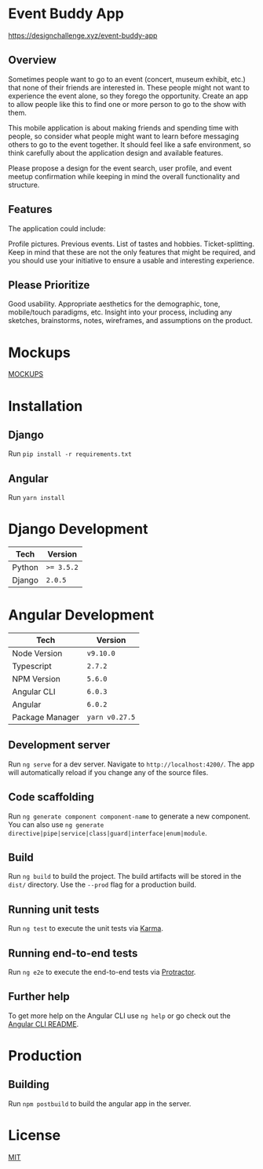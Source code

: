 # Event Buddy App

https://designchallenge.xyz/event-buddy-app

## Overview

Sometimes people want to go to an event (concert, museum exhibit, etc.) that none of their friends are interested in. These people might not want to experience the event alone, so they forego the opportunity. Create an app to allow people like this to find one or more person to go to the show with them.

This mobile application is about making friends and spending time with people, so consider what people might want to learn before messaging others to go to the event together. It should feel like a safe environment, so think carefully about the application design and available features.

Please propose a design for the event search, user profile, and event meetup confirmation while keeping in mind the overall functionality and structure.

## Features

The application could include:

Profile pictures.
Previous events.
List of tastes and hobbies.
Ticket-splitting.
Keep in mind that these are not the only features that might be required, and you should use your initiative to ensure a usable and interesting experience.

## Please Prioritize

Good usability.
Appropriate aesthetics for the demographic, tone, mobile/touch paradigms, etc.
Insight into your process, including any sketches, brainstorms, notes, wireframes, and assumptions on the product.

# Mockups

[MOCKUPS](./MOCKUPS.md)

# Installation

## Django

Run `pip install -r requirements.txt`

## Angular

Run `yarn install`

# Django Development

| Tech | Version |
| ---- | ------- |
| Python | `>= 3.5.2` |
| Django | `2.0.5` |

# Angular Development

| Tech | Version |
| ---- | ------- |
| Node Version | `v9.10.0` |
| Typescript | `2.7.2` |
| NPM Version | `5.6.0` |
| Angular CLI | `6.0.3` |
| Angular | `6.0.2` |
| Package Manager | `yarn v0.27.5` |

## Development server

Run `ng serve` for a dev server. Navigate to `http://localhost:4200/`. The app will automatically reload if you change any of the source files.

## Code scaffolding

Run `ng generate component component-name` to generate a new component. You can also use `ng generate directive|pipe|service|class|guard|interface|enum|module`.

## Build

Run `ng build` to build the project. The build artifacts will be stored in the `dist/` directory. Use the `--prod` flag for a production build.

## Running unit tests

Run `ng test` to execute the unit tests via [Karma](https://karma-runner.github.io).

## Running end-to-end tests

Run `ng e2e` to execute the end-to-end tests via [Protractor](http://www.protractortest.org/).

## Further help

To get more help on the Angular CLI use `ng help` or go check out the [Angular CLI README](https://github.com/angular/angular-cli/blob/master/README.md).


# Production

## Building

Run `npm postbuild` to build the angular app in the server.

# License

[MIT](./LICENSE)
